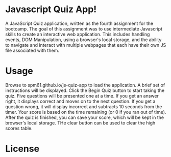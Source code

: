 # Javascript Quiz App!
A JavaScript Quiz application, written as the fourth assignment for the bootcamp.  The goal of this assignment was to use intermediate Javascript skills to create
an interactive web application.  This includes handling events, DOM Manipulation, using a browser's local storage, and the ability to navigate and interact with multiple webpages that each have their 
own JS file associated with them.  

# Usage
Browse to spm61.github.io/js-quiz-app to load the application.  A brief set of instructions will be displayed.  Click the Begin Quiz button to start taking the quiz.
Five questions will be presented one at a time.  If you get an answer right, it displays correct and moves on to the next question.  If you get a question wrong,
it will display incorrect and subtracts 10 seconds from the timer.  Your score is based on the time remaining (or 0 if you ran out of time).  After the quiz
is finished, you can save your score, which will be kept in the browser's local storage.  THe clear button can be used to clear the high scores table.

# License

